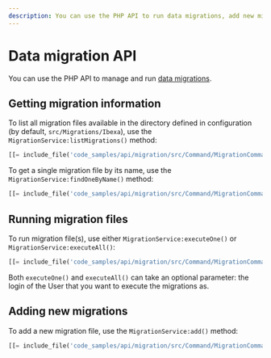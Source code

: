 ```yaml
---
description: You can use the PHP API to run data migrations, add new migration files, or get information about available migrations.
---
```


# Data migration API

You can use the PHP API to manage and run [data migrations](data_migration.md).

## Getting migration information

To list all migration files available in the directory defined in configuration (by default, `src/Migrations/Ibexa`),
use the `MigrationService:listMigrations()` method:

``` php
[[= include_file('code_samples/api/migration/src/Command/MigrationCommand.php', 30, 33) =]]
```

To get a single migration file by its name, use the `MigrationService:findOneByName()` method:

``` php
[[= include_file('code_samples/api/migration/src/Command/MigrationCommand.php', 35, 36) =]]
```

## Running migration files

To run migration file(s), use either `MigrationService:executeOne()` or `MigrationService:executeAll()`:

``` php
[[= include_file('code_samples/api/migration/src/Command/MigrationCommand.php', 37, 39) =]]
```

Both `executeOne()` and `executeAll()` can take an optional parameter: the login of the User that you want to execute the migrations as.

## Adding new migrations

To add a new migration file, use the `MigrationService:add()` method:

``` php
[[= include_file('code_samples/api/migration/src/Command/MigrationCommand.php', 23, 29) =]]
```
